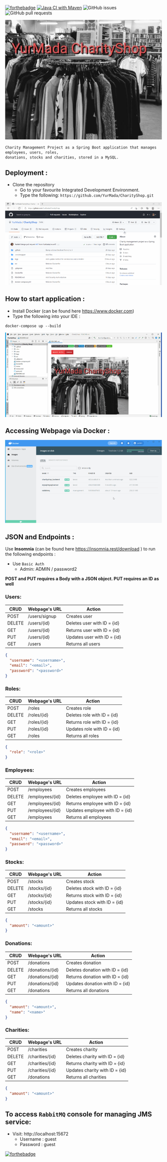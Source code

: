 [![forthebadge](https://forthebadge.com/images/badges/made-with-java.svg)](https://forthebadge.com)
[![Java CI with Maven](https://github.com/YurMada/CharityShop/actions/workflows/maven.yml/badge.svg)](https://github.com/YurMada/CharityShop/actions/workflows/maven.yml)
![GitHub issues](https://img.shields.io/github/issues-raw/YurMada/CharityShop)
![GitHub pull requests](https://img.shields.io/github/issues-pr/YurMada/CharityShop)


![mainImage](src/main/resources/static/images/test.png)
```
Charity Management Project as a Spring Boot application that manages employees, users, roles,
donations, stocks and charities, stored in a MySQL.
```

##  Deployment :





- Clone the repository
    - Go to your favourite Integrated Development Environment.
    - Type the following: `https://github.com/YurMada/CharityShop.git`


![](.github/images/TryOne.gif)

## How to start application :

- Install Docker (can be found here  https://www.docker.com)
- Type the following into your IDE :

```
docker-compose up --build
```

![](.github/images/TryTwo.gif)

## Accessing Webpage via Docker :

![](.github/images/TryThree.gif)


## JSON and Endpoints :



Use **Insomnia** (can be found here https://insomnia.rest/download ) to run the following endpoints :

- Use `Basic Auth`
  - Admin: ADMIN / password2

**POST and PUT requires a Body with a JSON object. PUT requires an ID as well**

### Users:

| CRUD   | Webpage's URL | Action                      |
|--------|---------------|-----------------------------|
| POST   | /users/signup | Creates user                |
| DELETE | /users/{id}   | Deletes user with ID = {id} |
| GET    | /users/{id}   | Returns user with ID = {id} |
| PUT    | /users/{id}   | Updates user with ID = {id} |
| GET    | /users        | Returns all users           |

```json
{
  "username": "<username>",
  "email": "<email>",
  "password": "<password>"
}
```

### Roles:

| CRUD   | Webpage's URL | Action                      |
|--------|---------------|-----------------------------|
| POST   | /roles        | Creates role                |
| DELETE | /roles/{id}   | Deletes role with ID = {id} |
| GET    | /roles/{id}   | Returns role with ID = {id} |
| PUT    | /roles/{id}   | Updates role with ID = {id} |
| GET    | /roles        | Returns all roles           |

```json
{
  "role": "<role>"
}
```

### Employees:

| CRUD   | Webpage's URL   | Action                          |
|--------|-----------------|---------------------------------|
| POST   | /employees      | Creates employees               |
| DELETE | /employees/{id} | Deletes employee with ID = {id} |
| GET    | /employees/{id} | Returns employee with ID = {id} |
| PUT    | /employees/{id} | Updates employee with ID = {id} |
| GET    | /employees      | Returns all employees           |

```json
{
  "username": "<username>",
  "email": "<email>",
  "password": "<password>"
}
```

### Stocks:

| CRUD   | Webpage's URL | Action                       |
|--------|---------------|------------------------------|
| POST   | /stocks       | Creates stock                |
| DELETE | /stocks/{id}  | Deletes stock with ID = {id} |
| GET    | /stocks/{id}  | Returns stock with ID = {id} |
| PUT    | /stocks/{id}  | Updates stock with ID = {id} |
| GET    | /stocks       | Returns all stocks           |

```json
{
  "amount": "<amount>"
}
```

### Donations:

| CRUD   | Webpage's URL   | Action                          |
|--------|-----------------|---------------------------------|
| POST   | /donations      | Creates donation                |
| DELETE | /donations/{id} | Deletes donation with ID = {id} |
| GET    | /donations/{id} | Returns donation with ID = {id} |
| PUT    | /donations/{id} | Updates donation with ID = {id} |
| GET    | /donations      | Returns all donations           |

```json
{
  "amount": "<amount>",
  "name": "<name>"
}
```

### Charities:

| CRUD   | Webpage's URL   | Action                         |
|--------|-----------------|--------------------------------|
| POST   | /charities      | Creates charity                |
| DELETE | /charities/{id} | Deletes charity with ID = {id} |
| GET    | /charities/{id} | Returns charity with ID = {id} |
| PUT    | /charities/{id} | Updates charity with ID = {id} |
| GET    | /donations      | Returns all charities          |

```json
{
  "amount": "<amount>"
}
```

## To access `RabbitMQ` console for managing JMS service:
  - Visit: http://localhost:15672
    - Username : guest
    - Password : guest


 

[![forthebadge](https://forthebadge.com/images/badges/powered-by-coffee.svg)](https://forthebadge.com)
